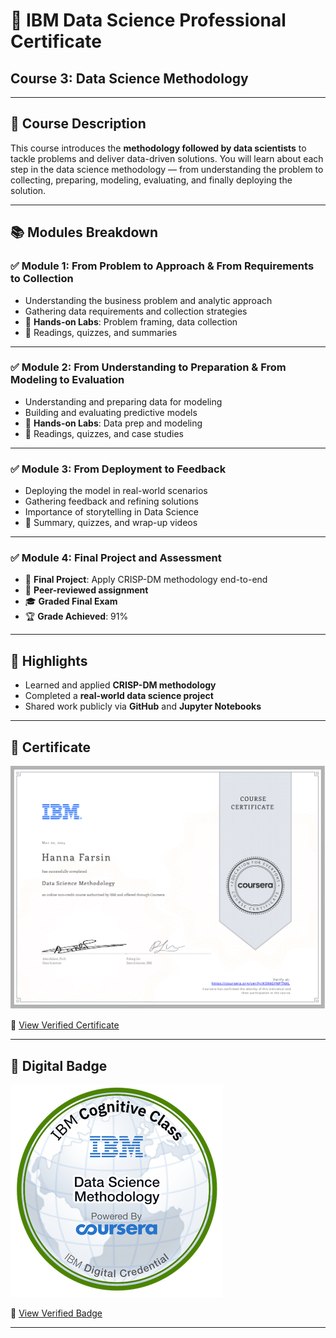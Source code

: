 # 🧠 IBM Data Science Professional Certificate  
## Course 3: Data Science Methodology
---

## 📝 Course Description
This course introduces the **methodology followed by data scientists** to tackle problems and deliver data-driven solutions. You will learn about each step in the data science methodology — from understanding the problem to collecting, preparing, modeling, evaluating, and finally deploying the solution.

---

## 📚 Modules Breakdown

### ✅ Module 1: From Problem to Approach & From Requirements to Collection
- Understanding the business problem and analytic approach
- Gathering data requirements and collection strategies
- 🧪 **Hands-on Labs**: Problem framing, data collection
- 📖 Readings, quizzes, and summaries

---

### ✅ Module 2: From Understanding to Preparation & From Modeling to Evaluation
- Understanding and preparing data for modeling
- Building and evaluating predictive models
- 🧪 **Hands-on Labs**: Data prep and modeling
- 📖 Readings, quizzes, and case studies

---

### ✅ Module 3: From Deployment to Feedback
- Deploying the model in real-world scenarios
- Gathering feedback and refining solutions
- Importance of storytelling in Data Science
- 📖 Summary, quizzes, and wrap-up videos

---

### ✅ Module 4: Final Project and Assessment
- 📌 **Final Project**: Apply CRISP-DM methodology end-to-end
- 📜 **Peer-reviewed assignment**
- 🎓 **Graded Final Exam**
- 🏆 **Grade Achieved**: 91%

---

## 📌 Highlights

- Learned and applied **CRISP-DM methodology**
- Completed a **real-world data science project**
- Shared work publicly via **GitHub** and **Jupyter Notebooks**

---

## 📜 Certificate

![Certificate Preview](../assets/Coursera3.png)

🔗 [View Verified Certificate](https://www.coursera.org/account/accomplishments/verify/K594GYNPTNXL)

---

## 🏅 Digital Badge

![Badge](../assets/badge3.png)

🔗 [View Verified Badge](https://www.credly.com/earner/earned/badge/f219d9c3-7a3e-4278-900b-ade6ea7cea6f)

---
